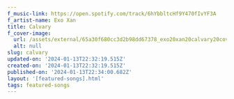 ```yaml
---
f_music-link: https://open.spotify.com/track/6hYbbltcHf9Y470fIvYF3A
f_artist-name: Exo Xan
title: Calvary
f_cover-image:
  url: /assets/external/65a30f680cc3d2b98dd67378_exo20xan20calvary20cover20art.jpg
  alt: null
slug: calvary
updated-on: '2024-01-13T22:32:19.515Z'
created-on: '2024-01-13T22:32:19.515Z'
published-on: '2024-01-13T22:34:00.682Z'
layout: '[featured-songs].html'
tags: featured-songs
---
```



